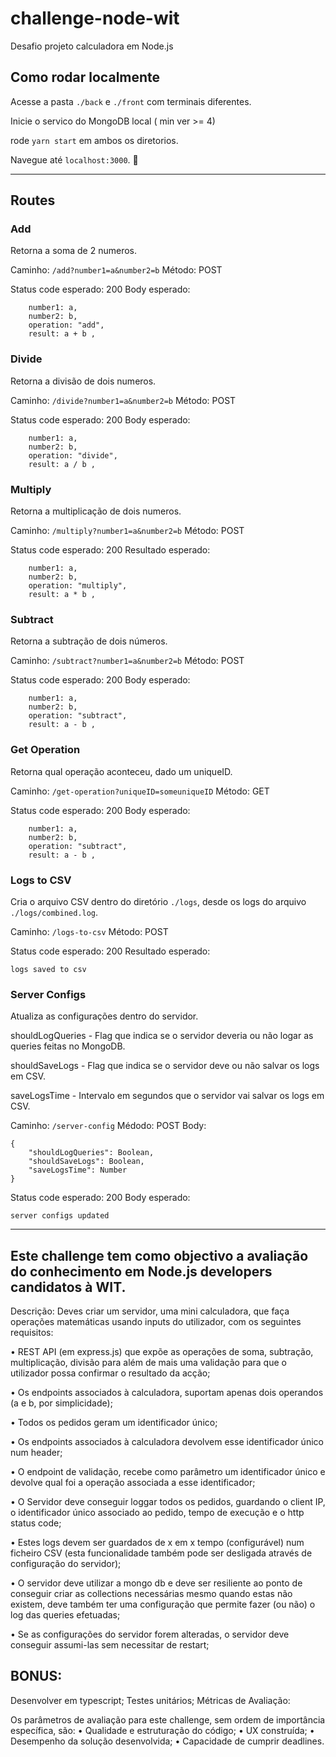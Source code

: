 # challenge-node-wit
Desafio projeto calculadora em Node.js

## Como rodar localmente

Acesse a pasta `./back` e `./front` com terminais diferentes. 

Inicie o servico do MongoDB local ( min ver >= 4)

rode `yarn start` em ambos os diretorios. 

Navegue até `localhost:3000`. :tada:

---

## Routes

### Add
Retorna a soma de 2 numeros.

Caminho: `/add?number1=a&number2=b`
Método: POST

Status code esperado: 200
Body esperado: 
``` uniqueId: uuid,
    number1: a,
    number2: b,
    operation: "add",
    result: a + b ,
```

### Divide
Retorna a divisão de dois numeros.

Caminho: `/divide?number1=a&number2=b`
Método: POST

Status code esperado: 200
Body esperado: 
``` uniqueId: uuid,
    number1: a,
    number2: b,
    operation: "divide",
    result: a / b ,
```

### Multiply
Retorna a multiplicação de dois numeros.


Caminho: `/multiply?number1=a&number2=b`
Método: POST

Status code esperado: 200
Resultado esperado: 
``` uniqueId: uuid,
    number1: a,
    number2: b,
    operation: "multiply",
    result: a * b ,
```

### Subtract
Retorna a subtração de dois números.

Caminho: `/subtract?number1=a&number2=b`
Método: POST

Status code esperado: 200
Body esperado: 
``` uniqueId: uuid,
    number1: a,
    number2: b,
    operation: "subtract",
    result: a - b ,
```

### Get Operation
Retorna qual operação aconteceu, dado um uniqueID.


Caminho: `/get-operation?uniqueID=someuniqueID`
Método: GET

Status code esperado: 200
Body esperado: 
``` uniqueId: uuid,
    number1: a,
    number2: b,
    operation: "subtract",
    result: a - b ,
```

### Logs to CSV
Cria o arquivo CSV dentro do diretório `./logs`, desde os logs do arquivo `./logs/combined.log`.

Caminho: `/logs-to-csv`
Método: POST

Status code esperado: 200
Resultado esperado: 
```
logs saved to csv
```

### Server Configs
Atualiza as configurações dentro do servidor.

shouldLogQueries - Flag que indica se o servidor deveria ou não logar as queries feitas no MongoDB.

shouldSaveLogs - Flag que indica se o servidor deve ou não salvar os logs em CSV.

saveLogsTime - Intervalo em segundos que o servidor vai salvar os logs em CSV.

Caminho: `/server-config`
Médodo: POST
Body: 
```
{
    "shouldLogQueries": Boolean,
    "shouldSaveLogs": Boolean,
    "saveLogsTime": Number
}
```
Status code esperado: 200
Body esperado: 
```
server configs updated
```

---

## Este challenge tem como objectivo a avaliação do conhecimento em Node.js developers candidatos à WIT.


Descrição:
Deves criar um servidor, uma mini calculadora, que faça operações matemáticas usando inputs do utilizador,
com os seguintes requisitos:

• REST API (em express.js) que expõe as operações de soma, subtração, multiplicação, divisão para além
de mais uma validação para que o utilizador possa confirmar o resultado da acção;

• Os endpoints associados à calculadora, suportam apenas dois operandos (a e b, por simplicidade);

• Todos os pedidos geram um identificador único;

• Os endpoints associados à calculadora devolvem esse identificador único num header;

• O endpoint de validação, recebe como parâmetro um identificador único e devolve qual foi a operação
associada a esse identificador;

• O Servidor deve conseguir loggar todos os pedidos, guardando o client IP, o identificador único associado
ao pedido, tempo de execução e o http status code;

• Estes logs devem ser guardados de x em x tempo (configurável) num ficheiro CSV (esta funcionalidade
também pode ser desligada através de configuração do servidor);

• O servidor deve utilizar a mongo db e deve ser resiliente ao ponto de conseguir criar as collections
necessárias mesmo quando estas não existem, deve também ter uma configuração que permite fazer (ou
não) o log das queries efetuadas;

• Se as configurações do servidor forem alteradas, o servidor deve conseguir assumi-las sem necessitar de
restart;


## BONUS:
Desenvolver em typescript;
Testes unitários;
Métricas de Avaliação:


Os parâmetros de avaliação para este challenge, sem ordem de importância específica, são:
• Qualidade e estruturação do código;
• UX construída;
• Desempenho da solução desenvolvida;
• Capacidade de cumprir deadlines.
